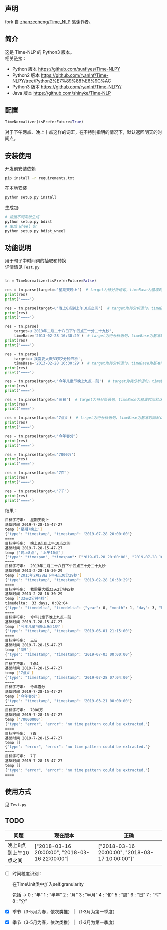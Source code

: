 ## 声明
fork 自 [zhanzecheng/Time_NLP](https://github.com/zhanzecheng/Time_NLP)
感谢作者。

## 简介
这是 Time-NLP 的 Python3 版本。  
相关链接：
- Python 版本 https://github.com/sunfiyes/Time-NLPY  
- Python2 版本 https://github.com/ryanInf/Time-NLPY/tree/Python2%E7%89%88%E6%9C%AC
- Python3 版本 https://github.com/ryanInf/Time-NLPY/
- Java 版本 https://github.com/shinyke/Time-NLP

## 配置
```py
TimeNormalizer(isPreferFuture=True):
```
对于下午两点、晚上十点这样的词汇，在不特别指明的情况下，默认返回明天的时间点。

## 安装使用

开发前安装依赖
```bash
pip install -r requirements.txt
```

在本地安装
```bash
python setup.py install 
```

生成包:
```bash
# 按照不同系统生成
python setup.py bdist
# 生成 wheel 包
python setup.py bdist_wheel
```

## 功能说明
用于句子中时间词的抽取和转换  
详情请见 `Test.py`
```py

tn = TimeNormalizer(isPreferFuture=False)

res = tn.parse(target=u'星期天晚上')  # target为待分析语句，timeBase为基准时间默认是当前时间
print(res)
print('====')

res = tn.parse(target=u'晚上8点到上午10点之间')  # target为待分析语句，timeBase为基准时间默认是当前时间
print(res)
print('====')

res = tn.parse(
    target=u'2013年二月二十八日下午四点三十分二十九秒',
    timeBase='2013-02-28 16:30:29')  # target为待分析语句，timeBase为基准时间默认是当前时间
print(res)
print('====')

res = tn.parse(
    target=u'我需要大概33天2分钟四秒',
    timeBase='2013-02-28 16:30:29')  # target为待分析语句，timeBase为基准时间默认是当前时间
print(res)
print('====')

res = tn.parse(target=u'今年儿童节晚上九点一刻')  # target为待分析语句，timeBase为基准时间默认是当前时间
print(res)
print('====')

res = tn.parse(target=u'三日')  # target为待分析语句，timeBase为基准时间默认是当前时间
print(res)
print('====')

res = tn.parse(target=u'7点4')  # target为待分析语句，timeBase为基准时间默认是当前时间
print(res)
print('====')

res = tn.parse(target=u'今年春分')
print(res)
print('====')

res = tn.parse(target=u'7000万')
print(res)
print('====')

res = tn.parse(target=u'7百')
print(res)
print('====')

res = tn.parse(target=u'7千')
print(res)
print('====')

```
结果：
```sh
目标字符串:  星期天晚上
基础时间 2019-7-28-15-47-27
temp ['星期7晚上']
{"type": "timestamp", "timestamp": "2019-07-28 20:00:00"}
====
目标字符串:  晚上8点到上午10点之间
基础时间 2019-7-28-15-47-27
temp ['晚上8点', '上午10点']
{"type": "timespan", "timespan": ["2019-07-28 20:00:00", "2019-07-28 10:00:00"]}
====
目标字符串:  2013年二月二十八日下午四点三十分二十九秒
基础时间 2013-2-28-16-30-29
temp ['2013年2月28日下午4点30分29秒']
{"type": "timestamp", "timestamp": "2013-02-28 16:30:29"}
====
目标字符串:  我需要大概33天2分钟四秒
基础时间 2013-2-28-16-30-29
temp ['33天2分钟4秒']
timedelta:  33 days, 0:02:04
{"type": "timedelta", "timedelta": {"year": 0, "month": 1, "day": 3, "hour": 0, "minute": 2, "second": 4}}
====
目标字符串:  今年儿童节晚上九点一刻
基础时间 2019-7-28-15-47-27
temp ['今年儿童节晚上9点1刻']
{"type": "timestamp", "timestamp": "2019-06-01 21:15:00"}
====
目标字符串:  三日
基础时间 2019-7-28-15-47-27
temp ['3日']
{"type": "timestamp", "timestamp": "2019-07-03 00:00:00"}
====
目标字符串:  7点4
基础时间 2019-7-28-15-47-27
temp ['7点4']
{"type": "timestamp", "timestamp": "2019-07-28 07:04:00"}
====
目标字符串:  今年春分
基础时间 2019-7-28-15-47-27
temp ['今年春分']
{"type": "timestamp", "timestamp": "2019-03-21 00:00:00"}
====
目标字符串:  7000万
基础时间 2019-7-28-15-47-27
temp ['70000000']
{"type": "error", "error": "no time pattern could be extracted."}
====
目标字符串:  7百
基础时间 2019-7-28-15-47-27
temp []
{"type": "error", "error": "no time pattern could be extracted."}
====
目标字符串:  7千
基础时间 2019-7-28-15-47-27
temp []
{"type": "error", "error": "no time pattern could be extracted."}
====
```
## 使用方式 
见 `Test.py`

## TODO

| 问题                  | 现在版本                                       | 正确                                            |
| --------------------- | ---------------------------------------------- | ----------------------------------------------- |
| 晚上8点到上午10点之间 | ["2018-03-16 20:00:00", "2018-03-16 22:00:00"] | ["2018-03-16 20:00:00", "2018-03-17 10:00:00"]" | "timestamp": "2018-04-08 00:00:00" |


- [ ] 时间粒度识别：

    在TimeUnit类中加入self.granularity

    包括 -> 
    0 : “年”
    1 : “半年”
    2 : “月”
    3 : “半月”
    4 : “旬”
    5 : “周”
    6 : “日”
    7 : “时”
    8 : “分”
- [x] 季节（3-5月为春，依次类推） | （1-3月为第一季度）
- [x] 季节（3-5月为春，依次类推） | （1-3月为第一季度）
